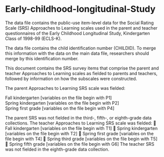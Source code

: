 # Early-childhood-longitudinal-Study
The data file contains the public-use item-level data for the Social Rating Scale (SRS) Approaches to Learning scales used in the parent and teacher questionnaires of the Early Childhood Longitudinal Study, Kindergarten Class of 1998-99 (ECLS-K).

The data file contains the child identification number (CHILDID). To merge this information with the data on the main data file, researchers should merge by this identification number.

This document contains the SRS survey items that comprise the parent and teacher Approaches to Learning scales as fielded to parents and teachers, followed by information on how the subscales were constructed.

The parent Approaches to Learning SRS scale was fielded:

Fall kindergarten [variables on the file begin with P1]  
Spring kindergarten [variables on the file begin with P2]  
Spring first grade [variables on the file begin with P4]  

The parent SRS was not fielded in the third-, fifth-, or eighth-grade data collections.
The teacher Approaches to Learning SRS scale was fielded:
 Fall kindergarten [variables on the file begin with T1]
 Spring kindergarten [variables on the file begin with T2]
 Spring first grade [variables on the file begin with T4]
 Spring third grade [variables on the file begin with T5]
 Spring fifth grade [variables on the file begin with G6]
The teacher SRS was not fielded in the eighth-grade data collection.
